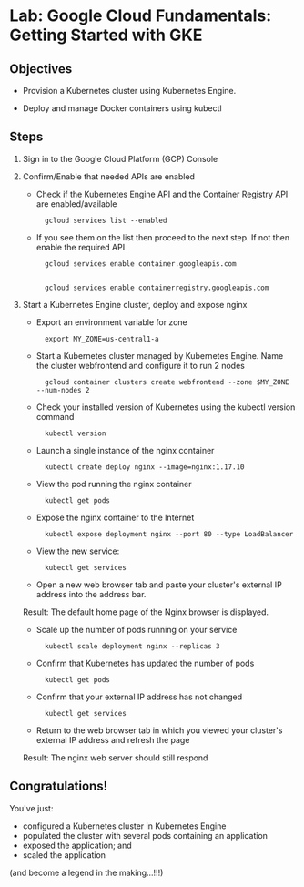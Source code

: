 # Lab: Google Cloud Fundamentals: Getting Started with GKE

## Objectives

- Provision a Kubernetes cluster using Kubernetes Engine.

- Deploy and manage Docker containers using kubectl

## Steps

1. Sign in to the Google Cloud Platform (GCP) Console

2. Confirm/Enable that needed APIs are enabled 

    - Check if the Kubernetes Engine API and the Container Registry API are enabled/available

            gcloud services list --enabled

    - If you see them on the list then proceed to the next step. If not then enable the required API

            gcloud services enable container.googleapis.com

        
            gcloud services enable containerregistry.googleapis.com

3. Start a Kubernetes Engine cluster, deploy and expose nginx 

    - Export an environment variable for zone

            export MY_ZONE=us-central1-a

    - Start a Kubernetes cluster managed by Kubernetes Engine. Name the cluster webfrontend and configure it to run 2 nodes

            gcloud container clusters create webfrontend --zone $MY_ZONE --num-nodes 2

    - Check your installed version of Kubernetes using the kubectl version command
    
            kubectl version

    - Launch a single instance of the nginx container

            kubectl create deploy nginx --image=nginx:1.17.10

    - View the pod running the nginx container

            kubectl get pods 

    - Expose the nginx container to the Internet

            kubectl expose deployment nginx --port 80 --type LoadBalancer

    - View the new service:

            kubectl get services

    - Open a new web browser tab and paste your cluster's external IP address into the address bar. 
    
    Result: The default home page of the Nginx browser is displayed.

    - Scale up the number of pods running on your service

            kubectl scale deployment nginx --replicas 3

    - Confirm that Kubernetes has updated the number of pods

            kubectl get pods

    - Confirm that your external IP address has not changed

            kubectl get services

    - Return to the web browser tab in which you viewed your cluster's external IP address and refresh the page
    
    Result: The nginx web server should still respond

## Congratulations!

You've just:
- configured a Kubernetes cluster in Kubernetes Engine
- populated the cluster with several pods containing an application
- exposed the application; and 
- scaled the application

(and become a legend in the making...!!!)
